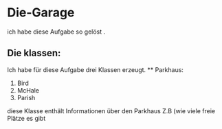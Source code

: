 # Die-Garage
ich habe diese Aufgabe so gelöst .
## Die klassen:
 Ich habe für diese Aufgabe drei Klassen erzeugt.
 ** Parkhaus:
 <ol>
<li>Bird</li>
<li>McHale</li>
<li>Parish</li>
</ol>
   diese Klasse enthält Informationen über den Parkhaus Z.B (wie viele freie Plätze es gibt
